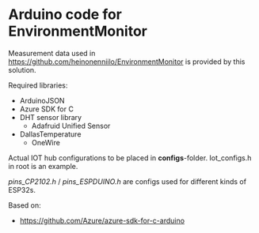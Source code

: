 # Arduino code for EnvironmentMonitor

Measurement data used in https://github.com/heinonenniilo/EnvironmentMonitor is provided by this solution.

Required libraries:
- ArduinoJSON
- Azure SDK for C
- DHT sensor library
  - Adafruid Unified Sensor
- DallasTemperature
  - OneWire

Actual IOT hub configurations to be placed in **configs**-folder. Iot_configs.h in root is an example. 

_pins_CP2102.h_ / _pins_ESPDUINO.h_ are configs used for different kinds of ESP32s.

Based on:
- https://github.com/Azure/azure-sdk-for-c-arduino
